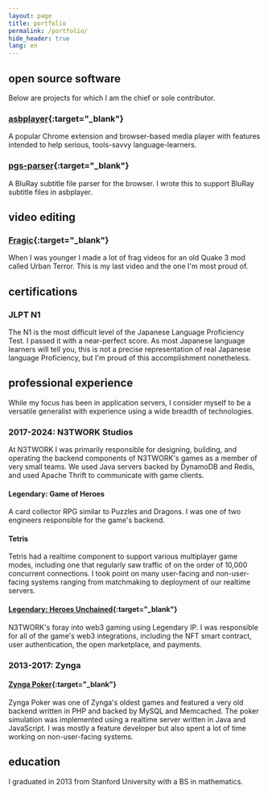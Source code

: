 ```yaml
---
layout: page
title: portfolio
permalink: /portfolio/
hide_header: true
lang: en
---
```


## open source software

Below are projects for which I am the chief or sole contributor.

### [asbplayer](https://github.com/killergerbah/asbplayer){:target="_blank"}

A popular Chrome extension and browser-based media player with features intended to help serious, tools-savvy language-learners. 

### [pgs-parser](https://github.com/killergerbah/pgs-parser){:target="_blank"}

A BluRay subtitle file parser for the browser. I wrote this to support BluRay subtitle files in asbplayer.


## video editing

### [Fragic](https://www.youtube.com/watch?v=jqyDE1xfqWo){:target="_blank"}

When I was younger I  made a lot of frag videos for an old Quake 3 mod called Urban Terror. This is my last video and the one I'm most proud of.

## certifications

### JLPT N1

The N1 is the most difficult level of the Japanese Language Proficiency Test. I passed it with a near-perfect score. As most Japanese language
learners will tell you, this is not a precise representation of real Japanese language Proficiency, but I'm proud of this accomplishment
nonetheless.

## professional experience

While my focus has been in application servers, I consider myself to be a versatile generalist with experience using a wide breadth of technologies.

### 2017-2024: N3TWORK Studios

At N3TWORK I was primarily responsible for designing, building, and operating the backend components of N3TWORK's games as a member of very small teams. We used Java servers backed by DynamoDB and Redis, and used Apache Thrift to communicate with game clients.

#### Legendary: Game of Heroes

A card collector RPG similar to Puzzles and Dragons. I was one of two engineers responsible for the game's backend.

#### Tetris

Tetris had a realtime component to support various multiplayer game modes, including one that regularly saw traffic of on the order of 10,000 concurrent connections. I took point on many user-facing and non-user-facing systems ranging from matchmaking to deployment of our realtime servers. 

#### [Legendary: Heroes Unchained](https://www.legendaryheroesunchained.com){:target="_blank"}

N3TWORK's foray into web3 gaming using Legendary IP. I was responsible for all of the game's web3 integrations, including the NFT smart contract, user authentication, the open marketplace, and payments.

### 2013-2017: Zynga

#### [Zynga Poker](https://zyngapoker.com){:target="_blank"}

Zynga Poker was one of Zynga's oldest games and featured a very old backend written in PHP and backed by MySQL and Memcached. The poker simulation was implemented using a realtime server written in Java and JavaScript. I was mostly a feature developer but also spent a lot of time working on non-user-facing systems.

## education

I graduated in 2013 from Stanford University with a BS in mathematics.

